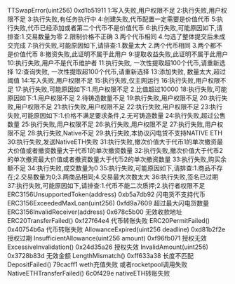 TTSwapError(uint256) 0xd1b51911 
1:写入失败,用户权限不足
2:执行失败,用户权限不足
3:执行失败,有任务执行中
4:创建失败,代币配置一定需要是价值代币
5:执行失败,代币已经添加或者第二个代币不是价值代币
6:执行失败,可能原因如下,请排查:1.交易数量为零 2.限制价格不正确 3.两个代币相同 4.匀选了整体提交后未成交完成
7:执行失败,可能原因如下,请排查:1.数量太大 2.两个代币相同 3.两个都不是价值代币
8:撤资失败,此证明不属于此用户
9:提取收益失败,此证明不属于此用户
10:执行失败,用户不是代币维护者
11:执行失败, 一次性提取超100个代币,请重新选择
12:查询失败, 一次性提取超100个代币,请重新选择
13:添加失败, 数量太大,超过阈值
14:写入失败,用户权限不足
15:执行失败,仅主网运行
16:执行失败,用户权限不足
17:执行失败,可能原因如下:1.用户权限不足 2.比值超过10000
18:执行失败,可能原因如下:1.用户权限不足 2.待铸造数量不足
19:执行失败,用户权限不足
20:执行失败,用户权限不足
21:执行失败,用户权限不足
22:执行失败,用户权限不足
23:执行失败,可能原因如下:1.价格不满足要求条件,2.无可铸造数量
24:执行失败,超过公售数量
25:执行失败,用户权限不足
26:执行失败,用户权限不足
27:执行失败,用户权限不足
28:执行失败,Native不足
29:执行失败,本协议闪电贷不支持NATIVE ETH
30:执行失败,发送NativeETH失败
31:执行失败,撤次价值大于代币1的单次撤资最大价值或者撤资数量大于代币1的单次撤资数量
32:执行失败,撤次价值大于代币2的单次撤资最大价值或者撤资数量大于代币2的单次撤资数量
33:执行失败,购买余额不足
34:执行失败,成交数量为0
35:执行失败,可能原因如下,请排查:1.商品不存在;2.交易数量为0;3.两商品相同;4.交易最大次数太大
36:执行失败,签名已过期
37:执行失败,可能原因如下,请排查:1.代币不能二次质押;2.执行者权限不足
ERC3156UnsupportedToken(address) 0xb5a7db92 闪电货不支持代币
ERC3156ExceededMaxLoan(uint256)  0xfd9a7609 超过最大闪电货数量
ERC3156InvalidReceiver(address) 0x678c5b00 无效收款地址
ERC20TransferFailed() 0xf27f64e4 代币转账失败
ERC20PermitFailed() 0x40754b6a 代币转账失败
AllowanceExpired(uint256 deadline) 0xd81b2f2e 授权过期
InsufficientAllowance(uint256 amount) 0xf96fb071 授权无效
ExcessiveInvalidation() 0x24d35a26 授权失效
InvalidAmount(uint256)  0x3728b83d 无效金额
LengthMismatch() 0xff633a38 长度不匹配
DepositFailed() 79cacff1 weth充值失败 或者rocketpool调用失败 
NativeETHTransferFailed()  6c0f429e nativeETH转账失败